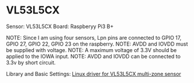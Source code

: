 # VL53L5CX 

Sensor: VL53L5CX
Board: Raspberyy Pi3 B+

NOTE: Since I am using four sensors, Lpn pins are connected to GPIO 17, GPIO 27, GPIO 22, GPIO 23 on the raspberry.
NOTE: AVDD and IOVDD must be supplied with voltage.
NOTE: A maximum voltage of 3.3V should be applied to the IOWA input.
NOTE: AVDD and IOVDD can be connected to 3.3v by short circuit.

Library and Basic Settings: [Linux driver for VL53L5CX multi-zone sensor ](https://www.st.com/en/embedded-software/stsw-img025.html) 



